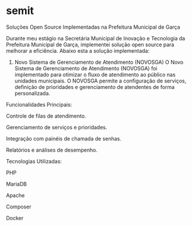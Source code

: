 # semit

Soluções Open Source Implementadas na Prefeitura Municipal de Garça

Durante meu estágio na Secretária Municipal de Inovação e Tecnologia da Prefeitura Municipal de Garça, implementei solução open source para melhorar a eficiência. Abaixo esta a solução implementada:

1. Novo Sistema de Gerenciamento de Atendimento (NOVOSGA)
O Novo Sistema de Gerenciamento de Atendimento (NOVOSGA) foi implementado para otimizar o fluxo de atendimento ao público nas unidades municipais. O NOVOSGA permite a configuração de serviços, definição de prioridades e gerenciamento de atendentes de forma personalizada.

Funcionalidades Principais:

Controle de filas de atendimento.

Gerenciamento de serviços e prioridades.

Integração com painéis de chamada de senhas.

Relatórios e análises de desempenho.

Tecnologias Utilizadas:

PHP

MariaDB

Apache

Composer

Docker


